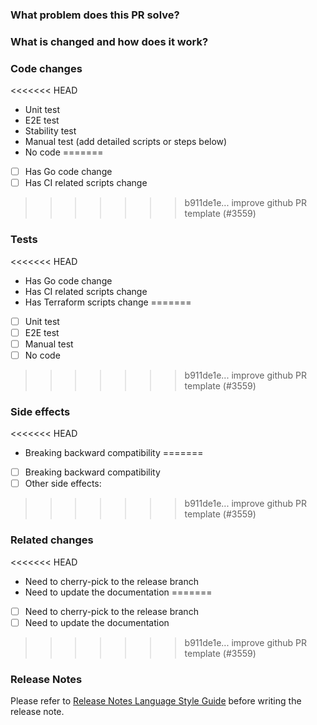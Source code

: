 <!--
Thank you for contributing to TiDB Operator!
Please complete the following template before creating a PR.
Ref: TiDB Operator [CONTRIBUTING](https://github.com/pingcap/tidb-operator/blob/master/CONTRIBUTING.md) document
-->

### What problem does this PR solve?
<!--
Please describe the problem AS DETAILED AS POSSIBLE.
Add an ISSUE LINK WITH SUMMARY if exists.

For example:

    Fix the bug that syncing `Backup` CR will crash tidb-controller-manager pod when client TLS feature is enabled.

    Closes #xxx (issue number)
-->

### What is changed and how does it work?
<!--
Please describe the design that your implementation follows AS DETAILED AS POSSIBLE.

For example:

    The root cause is a nil pointer dereferencing. Add a `ptr != nil` check before access members of `ptr` to prevent the crash.
-->

### Code changes

<<<<<<< HEAD
 - Unit test
 - E2E test
 - Stability test
 - Manual test (add detailed scripts or steps below)
 - No code
=======
- [ ] Has Go code change
- [ ] Has CI related scripts change
>>>>>>> b911de1e... improve github PR template (#3559)

### Tests
<!-- AT LEAST ONE test must be included. -->

<<<<<<< HEAD
 - Has Go code change
 - Has CI related scripts change
 - Has Terraform scripts change
=======
- [ ] Unit test <!-- If you added any unit test cases, check this box -->
- [ ] E2E test <!-- If you added any e2e test cases, check this box -->
- [ ] Manual test <!-- If this PR needs manual test, check this box, and add detailed manual test scripts or steps below, so that ANYONE CAN REPRODUCE IT. Ref: https://github.com/pingcap/tidb-operator/pull/3517 -->
- [ ] No code <!-- If this PR contains no code changes, check this box -->
>>>>>>> b911de1e... improve github PR template (#3559)

### Side effects

<<<<<<< HEAD
 - Breaking backward compatibility
=======
- [ ] Breaking backward compatibility <!-- If this PR breaks things deployed with previous TiDB Operator versions, check this box -->
- [ ] Other side effects: <!-- Any other side effects, such as requiring additional storage / consumes substantial memory / potential reconciliation latency -->
>>>>>>> b911de1e... improve github PR template (#3559)

### Related changes

<<<<<<< HEAD
 - Need to cherry-pick to the release branch
 - Need to update the documentation
=======
- [ ] Need to cherry-pick to the release branch <!-- If this PR should also appear in the current release branch, check this box -->
- [ ] Need to update the documentation <!-- If this PR introduces new features or changes previous usages, check this box -->
>>>>>>> b911de1e... improve github PR template (#3559)

### Release Notes
<!--
If no need to add a release note, just type `NONE` in the following `release-note` block.
If the PR requires additional action from users to deploy the new release, start the release note with "ACTION REQUIRED: ".
-->
Please refer to [Release Notes Language Style Guide](https://github.com/pingcap/tidb-operator/blob/master/docs/release-note-guide.md) before writing the release note.

```release-note

```
